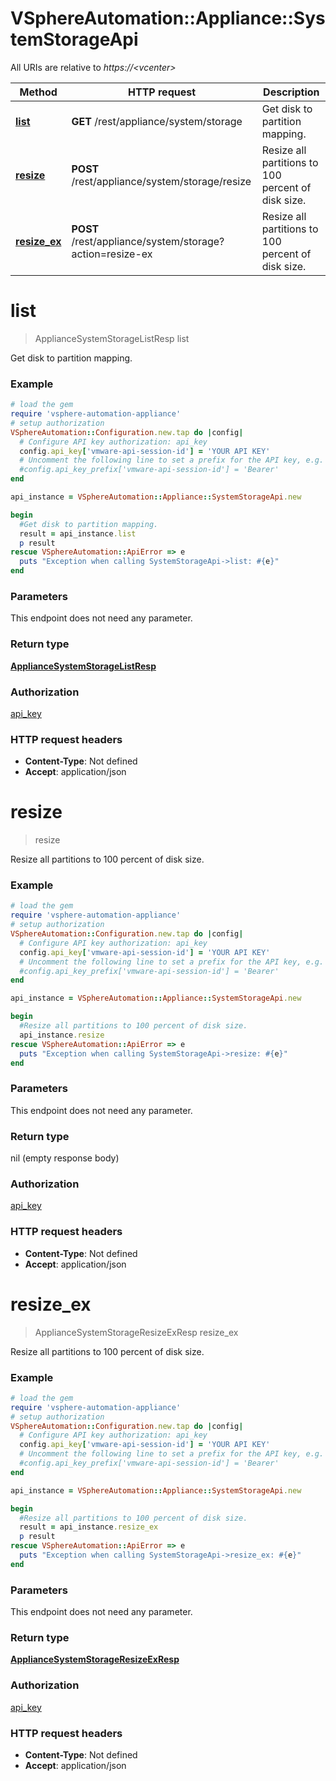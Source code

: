 # VSphereAutomation::Appliance::SystemStorageApi

All URIs are relative to *https://&lt;vcenter&gt;*

Method | HTTP request | Description
------------- | ------------- | -------------
[**list**](SystemStorageApi.md#list) | **GET** /rest/appliance/system/storage | Get disk to partition mapping.
[**resize**](SystemStorageApi.md#resize) | **POST** /rest/appliance/system/storage/resize | Resize all partitions to 100 percent of disk size.
[**resize_ex**](SystemStorageApi.md#resize_ex) | **POST** /rest/appliance/system/storage?action&#x3D;resize-ex | Resize all partitions to 100 percent of disk size.


# **list**
> ApplianceSystemStorageListResp list

Get disk to partition mapping.

### Example
```ruby
# load the gem
require 'vsphere-automation-appliance'
# setup authorization
VSphereAutomation::Configuration.new.tap do |config|
  # Configure API key authorization: api_key
  config.api_key['vmware-api-session-id'] = 'YOUR API KEY'
  # Uncomment the following line to set a prefix for the API key, e.g. 'Bearer' (defaults to nil)
  #config.api_key_prefix['vmware-api-session-id'] = 'Bearer'
end

api_instance = VSphereAutomation::Appliance::SystemStorageApi.new

begin
  #Get disk to partition mapping.
  result = api_instance.list
  p result
rescue VSphereAutomation::ApiError => e
  puts "Exception when calling SystemStorageApi->list: #{e}"
end
```

### Parameters
This endpoint does not need any parameter.

### Return type

[**ApplianceSystemStorageListResp**](ApplianceSystemStorageListResp.md)

### Authorization

[api_key](../README.md#api_key)

### HTTP request headers

 - **Content-Type**: Not defined
 - **Accept**: application/json



# **resize**
> resize

Resize all partitions to 100 percent of disk size.

### Example
```ruby
# load the gem
require 'vsphere-automation-appliance'
# setup authorization
VSphereAutomation::Configuration.new.tap do |config|
  # Configure API key authorization: api_key
  config.api_key['vmware-api-session-id'] = 'YOUR API KEY'
  # Uncomment the following line to set a prefix for the API key, e.g. 'Bearer' (defaults to nil)
  #config.api_key_prefix['vmware-api-session-id'] = 'Bearer'
end

api_instance = VSphereAutomation::Appliance::SystemStorageApi.new

begin
  #Resize all partitions to 100 percent of disk size.
  api_instance.resize
rescue VSphereAutomation::ApiError => e
  puts "Exception when calling SystemStorageApi->resize: #{e}"
end
```

### Parameters
This endpoint does not need any parameter.

### Return type

nil (empty response body)

### Authorization

[api_key](../README.md#api_key)

### HTTP request headers

 - **Content-Type**: Not defined
 - **Accept**: application/json



# **resize_ex**
> ApplianceSystemStorageResizeExResp resize_ex

Resize all partitions to 100 percent of disk size.

### Example
```ruby
# load the gem
require 'vsphere-automation-appliance'
# setup authorization
VSphereAutomation::Configuration.new.tap do |config|
  # Configure API key authorization: api_key
  config.api_key['vmware-api-session-id'] = 'YOUR API KEY'
  # Uncomment the following line to set a prefix for the API key, e.g. 'Bearer' (defaults to nil)
  #config.api_key_prefix['vmware-api-session-id'] = 'Bearer'
end

api_instance = VSphereAutomation::Appliance::SystemStorageApi.new

begin
  #Resize all partitions to 100 percent of disk size.
  result = api_instance.resize_ex
  p result
rescue VSphereAutomation::ApiError => e
  puts "Exception when calling SystemStorageApi->resize_ex: #{e}"
end
```

### Parameters
This endpoint does not need any parameter.

### Return type

[**ApplianceSystemStorageResizeExResp**](ApplianceSystemStorageResizeExResp.md)

### Authorization

[api_key](../README.md#api_key)

### HTTP request headers

 - **Content-Type**: Not defined
 - **Accept**: application/json




